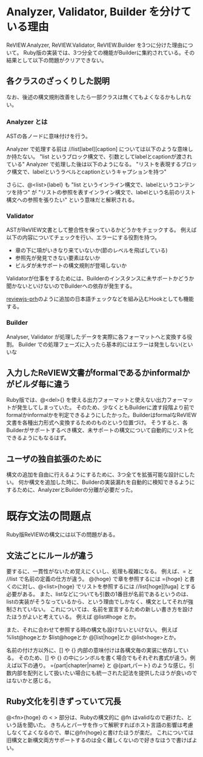 # Analyzer, Validator, Builder を分けている理由

ReVIEW.Analyzer, ReVIEW.Validator, ReVIEW.Builder を3つに分けた理由について。
Ruby版の実装では、3つ分全ての機能がBuilderに集約されている。その結果として以下の問題がクリアできない。

## 各クラスのざっくりした説明

なお、後述の構文規則改善をしたら一部クラスは無くてもよくなるかもしれない。

### Analyzer とは

ASTの各ノードに意味付けを行う。

Analyzer で処理する前は //list[label][caption] については以下のような意味しか持たない。
"list というブロック構文で、引数としてlabelとcaptionが渡されている"
Analyzer で処理した後は以下のようになる。
"リストを表現するブロック構文で、labelというラベルとcaptionというキャプションを持つ"

さらに、@&lt;list>{label} も
"list というインライン構文で、labelというコンテンツを持つ"
が
"リストの参照を表すインライン構文で、labelという名前のリスト構文への参照を張りたい"
という意味だと解釈される。

### Validator

ASTがReVIEW文書として整合性を保っているかどうかをチェックする。
例えば以下の内容についてチェックを行い、エラーにする役割を持つ。

* 章の下に項がいきなり来ていないか(節のレベルを飛ばしている)
* 参照先が発見できない要素はないか
* ビルダが未サポートの構文規則が登場しないか

Validatorが仕事をするためには、Builderのインスタンスに未サポートかどうか聞かないといけないのでBuilderへの依存が発生する。

[reviewjs-prh](https://github.com/vvakame/reviewjs-prh)のように追加の日本語チェックなどを組み込むHookとしても機能する。

### Builder

Analyser, Validator が処理したデータを実際に各フォーマットへと変換する役割。
Builder での処理フェーズに入ったら基本的にはエラーは発生しない(といいな

## 入力したReVIEW文書がformalであるかinformalかがビルダ毎に違う

Ruby版では、@&lt;del>{} を使える出力フォーマットと使えない出力フォーマットが発生してしまっていた。
そのため、少なくともBuilderに渡す段階より前でformalかinformalかを判定できるようにしたかった。BuilderはformalなReVIEW文書を各種出力形式へ変換するためのものという位置づけ。
そうすると、各Builderがサポートするべき構文、未サポートの構文について自動的にリスト化できるようにもなるはず。

## ユーザの独自拡張のために

構文の追加を自由に行えるようにするために、3つ全てを拡張可能な設計にしたい。
何か構文を追加した時に、Builderの実装漏れを自動的に検知できるようにするために、AnalyzerとBuilderの分離が必要だった。

# 既存文法の問題点

Ruby版ReVIEWの構文には以下の問題がある。

## 文法ごとにルールが違う

要するに、一貫性がないため覚えにくいし、処理も複雑になる。
例えば、= と //list で名前の定義の仕方が違う。
@<hd>{hoge} で章を参照するには ={hoge} と書くのに対し、@&lt;list>{hoge} でリストを参照するには //list[hoge][fuga] とする必要がある。
また、listなどについても引数の1番目が名前であるというのは、listの実装がそうなっているから、という理由でしかなく、構文としてそれが強制されていない。
これについては、名前を宣言するための新しい書き方を設けたほうがよいと考えている。
例えば @list#hoge とか。

また、それに合わせて参照する時の構文も設けないといけない。
例えば  %list@hogeとか $list@hogeとか @[list|hoge]とか @list&lt;hoge>とか。

名前の付け方以外に、[] や {} 内部の意味付けは各構文毎の実装に依存している。
そのため、[] や {} の中にシンボルを書く場合でもそれぞれ書式が違う。例えば以下の通り。
={part|chapter|name} と @<kw>{part,パート} のような感じ。引数内部を配列として扱いたい場合にも統一された記法を提供したほうが良いのではないかと感じる。

## Ruby文化を引きずっていて冗長

@&lt;fn>{hoge} の &lt; > 部分は、Rubyの構文的に @fn はvalidなので避けた、という話を聞いた。
きちんとパーサを作って解釈すればホスト言語の影響は考慮しなくてよくなるので、単に@fn{hoge}と書けたほうが楽だ。
これについては旧構文と新構文両方サポートするのは全く難しくないので好きなほうで書けばよい。
